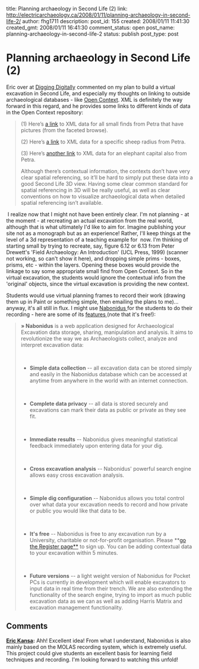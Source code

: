 title: Planning archaeology in Second Life (2)
link: http://electricarchaeology.ca/2008/01/11/planning-archaeology-in-second-life-2/
author: fhg1711
description: 
post_id: 155
created: 2008/01/11 11:41:30
created_gmt: 2008/01/11 16:41:30
comment_status: open
post_name: planning-archaeology-in-second-life-2
status: publish
post_type: post

# Planning archaeology in Second Life (2)

Eric over at [Digging Digitally](http://www.alexandriaarchive.org/blog/?p=92) commented on my plan to build a virtual excavation in Second Life, and especially my thoughts on linking to outside archaeological databases - like [Open Context](http://opencontext.org). XML is definitely the way forward in this regard, and he provides some links to different kinds of data in the Open Context repository: 

> (1) Here’s [a link](http://www.opencontext.org/database/browse.php?proj=A5DDBEA2-B3C8-43F9-8151-33343CBDC857&class=8942CEAF-879C-4DCD-CEE4-456621AC04B9&media=y&format=xml) to XML data for all small finds from Petra that have pictures (from the faceted browse).
> 
> (2) Here’s [a link](http://www.opencontext.org/database/space.php?item=CEEA8FC6-44EB-49B8-6081-24559557E0A2&format=xml) to XML data for a specific sheep radius from Petra.
> 
> (3) Here’s [another link](http://www.opencontext.org/database/resource.php?item=6D29B983-C64A-47A9-D710-DCCDE458D64F&space=E41A7A26-46FE-4CBE-DDCE-4FCB166C05FB&format=xml) to XML data for an elephant capital also from Petra.
> 
> Although there’s contextual information, the contexts don’t have very clear spatial referencing, so it’ll be hard to simply put these data into a good Second Life 3D view. Having some clear common standard for spatial referencing in 3D will be really useful, as well as clear conventions on how to visualize archaeological data when detailed spatial referencing isn’t available.

 I realize now that I might not have been entirely clear. I'm not planning - at the moment - at recreating an actual excavation from the real world, although that is what ultimately I'd like to aim for. Imagine publishing your site not as a monograph but as an experience! Rather, I'll keep things at the level of a 3d representation of a teaching example for  now. I'm thinking of starting small by trying to recreate, say, figure 6.12 or 6.13 from Peter Drewett's 'Field Archaeology: An Introduction' (UCL Press, 1999) (scanner not working, so can't show it here), and dropping simple prims - boxes, prisms, etc - within the layers. Opening these boxes would provide the linkage to say some appropriate small find from Open Context. So in the virtual excavation, the students would ignore the contextual info from the 'original' objects, since the virtual excavation is providing the new context.

Students would use virtual planning frames to record their work (drawing them up in Paint or something simple, then emailing the plans to me)... anyway, it's all still in flux. I might use [Nabonidus ](http://nabonidus.org)for the students to do their recording - here are some of its [features ](http://nabonidus.org/features.aspx)(note that it's free!): 

> **» Nabonidus** is a web application designed for Archaeological Excavation data storage, sharing, manipulation and analysis. It aims to revolutionize the way we as Archaeologists collect, analyze and interpret excavation data: 
> 
>  
> * **Simple data collection**
> \-- all excavation data can be stored simply and easily in the Nabonidus database which can be accessed at anytime from anywhere in the world with an internet connection.
>  
> 
>  
> * **Complete data privacy**
> \-- all data is stored securely and excavations can mark their data as public or private as they see fit.
>  
> 
>  
> * **Immediate results**
> \-- Nabonidus gives meaningful statistical feedback immediately upon entering data for your dig.
>  
> 
>  
> * **Cross excavation analysis**
> \-- Nabonidus' powerful search engine allows easy cross excavation analysis.
>  
> 
>  
> * **Simple dig configuration**
> \-- Nabonidus allows you total control over what data your excavation needs to record and how private or public you would like that data to be.
>  
> 
>  
> * **It's free**
> \-- Nabonidus is free to any excavation run by a University, charitable or not-for-profit organisation. Please **[go the Register page**](http://nabonidus.org/register.aspx) to sign up. You can be adding contextual data to your excavation within 5 minutes.
>  
> 
>  
> * **Future versions**
> \-- a light weight version of Nabonidus for Pocket PCs is currently in development which will enable excavators to input data in real time from their trench. We are also extending the functionality of the search engine, trying to import as much public excavation data as we can as well as adding Harris Matrix and excavation management functionality.

## Comments

**[Eric Kansa](#316 "2008-01-11 12:47:52"):** Ahh! Excellent idea! From what I understand, Nabonidus is also mainly based on the MOLAS recording system, which is extremely useful. This project could give students an excellent basis for learning field techniques and recording. I'm looking forward to watching this unfold!

